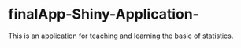 # finalApp-Shiny-Application-
This is an application for teaching and learning the basic of statistics.
